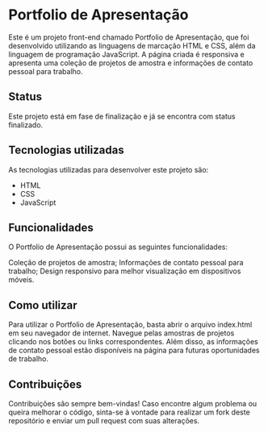 # Portfolio de Apresentação

Este é um projeto front-end chamado Portfolio de Apresentação, que foi desenvolvido utilizando as linguagens de marcação HTML e CSS, além da linguagem de programação JavaScript. A página criada é responsiva e apresenta uma coleção de projetos de amostra e informações de contato pessoal para trabalho.

## Status

Este projeto está em fase de finalização e já se encontra com status finalizado.

## Tecnologias utilizadas

As tecnologias utilizadas para desenvolver este projeto são:

- HTML
- CSS
- JavaScript

## Funcionalidades

O Portfolio de Apresentação possui as seguintes funcionalidades:

Coleção de projetos de amostra;
Informações de contato pessoal para trabalho;
Design responsivo para melhor visualização em dispositivos móveis.

## Como utilizar

Para utilizar o Portfolio de Apresentação, basta abrir o arquivo index.html em seu navegador de internet. Navegue pelas amostras de projetos clicando nos botões ou links correspondentes. Além disso, as informações de contato pessoal estão disponíveis na página para futuras oportunidades de trabalho.

## Contribuições

Contribuições são sempre bem-vindas! Caso encontre algum problema ou queira melhorar o código, sinta-se à vontade para realizar um fork deste repositório e enviar um pull request com suas alterações.